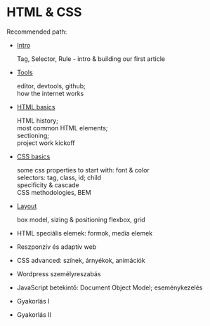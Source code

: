 # HTML & CSS

Recommended path:

- [Intro](./Intro)

  Tag, Selector, Rule - intro & building our first article

- [Tools](./Tools)

  editor, devtools, github;  
   how the internet works

- [HTML basics](./HTML_Basics)

  HTML history;  
   most common HTML elements;  
   sectioning;  
   project work kickoff

- [CSS basics](./CSS_basics)

  some css properties to start with: font & color  
  selectors: tag, class, id; child  
  specificity & cascade  
  CSS methodologies, BEM

- [Layout](./Layout)

  box model, sizing & positioning
  flexbox, grid

- HTML speciális elemek: formok, media elemek
- Reszponzív és adaptív web
- CSS advanced: színek, árnyékok, animációk
- Wordpress személyreszabás
- JavaScript betekintő: Document Object Model; eseménykezelés
- Gyakorlás I
- Gyakorlás II
